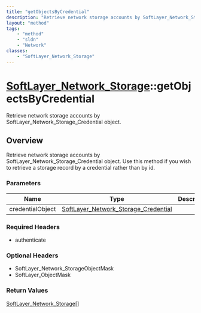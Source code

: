 ```yaml
---
title: "getObjectsByCredential"
description: "Retrieve network storage accounts by SoftLayer_Network_Storage_Credential object. Use this method if you wish to retriev... "
layout: "method"
tags:
    - "method"
    - "sldn"
    - "Network"
classes:
    - "SoftLayer_Network_Storage"
---
```

# [SoftLayer_Network_Storage](/reference/services/SoftLayer_Network_Storage)::getObjectsByCredential

Retrieve network storage accounts by SoftLayer_Network_Storage_Credential object. 


## Overview 
Retrieve network storage accounts by SoftLayer_Network_Storage_Credential object. Use this method if you wish to retrieve a storage record by a credential rather than by id. 

### Parameters 
|Name | Type | Description |
| --- | --- | --- |
|credentialObject| <a href='/reference/datatypes/SoftLayer_Network_Storage_Credential'>SoftLayer_Network_Storage_Credential </a>| |


### Required Headers
* authenticate

### Optional Headers
* SoftLayer_Network_StorageObjectMask
* SoftLayer_ObjectMask

### Return Values
<a href='/reference/datatypes/SoftLayer_Network_Storage'>SoftLayer_Network_Storage[] </a>

